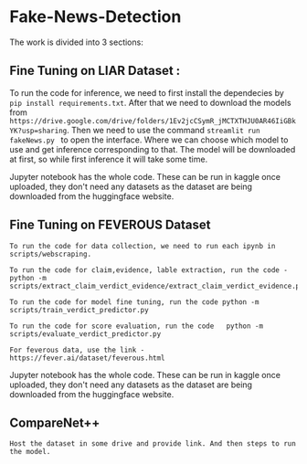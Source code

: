 # Fake-News-Detection

The work is divided into 3 sections:

## Fine Tuning on LIAR Dataset : 

To run the code for inference, we need to first install the dependecies by  `pip install requirements.txt`. After that we need to download the models from `https://drive.google.com/drive/folders/1Ev2jcCSymR_jMCTXTHJU0AR46IiGBkYK?usp=sharing`. Then we need to use the command `streamlit run fakeNews.py ` to open the interface. Where we can choose which model to use and get inference corresponding to that. The model will be downloaded at first, so while first inference it will take some time. 

Jupyter notebook has the whole code. These can be run in kaggle once uploaded, they don't need any datasets as the dataset are being downloaded from the huggingface website. 


## Fine Tuning on FEVEROUS Dataset
    
    To run the code for data collection, we need to run each ipynb in scripts/webscraping.
    
    To run the code for claim,evidence, lable extraction, run the code - python -m scripts/extract_claim_verdict_evidence/extract_claim_verdict_evidence.py 
    
    To run the code for model fine tuning, run the code python -m scripts/train_verdict_predictor.py
    
    To run the code for score evaluation, run the code   python -m scripts/evaluate_verdict_predictor.py
    
    For feverous data, use the link - https://fever.ai/dataset/feverous.html 

Jupyter notebook has the whole code. These can be run in kaggle once uploaded, they don't need any datasets as the dataset are being downloaded from the huggingface website. 
    
    
    
    
    
    
    

## CompareNet++
    Host the dataset in some drive and provide link. And then steps to run the model.



















